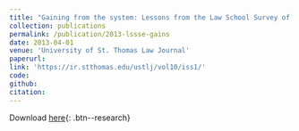 ```yaml
---
title: "Gaining from the system: Lessons from the Law School Survey of Student Engagement about how students benefit from law school"
collection: publications
permalink: /publication/2013-lssse-gains
date: 2013-04-01
venue: 'University of St. Thomas Law Journal'
paperurl: 
link: 'https://ir.stthomas.edu/ustlj/vol10/iss1/'
code: 
github: 
citation:
---
```

Download [here]('https://ir.stthomas.edu/cgi/viewcontent.cgi?article=1306&context=ustlj'){: .btn--research}
